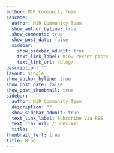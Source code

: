 ```yaml
---
author: MiR Community Team
cascade:
  author: MiR Community Team
  show_author_byline: true
  show_comments: true
  show_post_date: false
  sidebar:
    show_sidebar_adunit: true
    text_link_label: View recent posts
    text_link_url: /blog/
description: ""
layout: single
show_author_byline: true
show_post_date: false
show_post_thumbnail: true
sidebar:
  author: MiR Community Team
  description: ""
  show_sidebar_adunit: true
  text_link_label: Subscribe via RSS
  text_link_url: /index.xml
  title:
thumbnail_left: true
title: Blog
---
```

